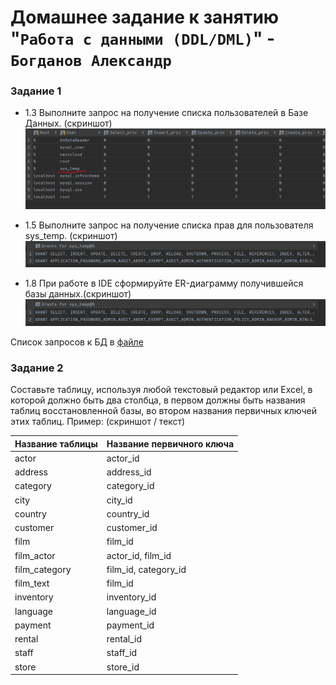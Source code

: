 # Домашнее задание к занятию "`Работа с данными (DDL/DML)`" - `Богданов Александр`

### Задание 1
- 1.3 Выполните запрос на получение списка пользователей в Базе Данных. (скриншот)
![список пользователей](https://github.com/bogdanovap/SQLDB-1/blob/master/02/images/1-3.PNG)

- 1.5 Выполните запрос на получение списка прав для пользователя sys_temp. (скриншот)
![права пользователя](https://github.com/bogdanovap/SQLDB-1/blob/master/02/images/1-5.PNG)

- 1.8 При работе в IDE сформируйте ER-диаграмму получившейся базы данных.(скриншот)
![er-диаграмма](https://github.com/bogdanovap/SQLDB-1/blob/master/02/images/1-5.PNG)

Список запросов к БД в [файле](hw_01.sql)


### Задание 2
Составьте таблицу, используя любой текстовый редактор или Excel, в которой должно быть два столбца, в первом должны быть названия таблиц восстановленной базы, во втором названия первичных ключей этих таблиц. Пример: (скриншот / текст)

| Название таблицы 	| Название первичного ключа |
|-------------------|---------------------------|
|actor			 	      | actor_id|
|address			 	| address_id|
|category		 	| category_id|
|city			 	  | city_id|
|country			 	| country_id|
|customer         	| customer_id|
|film	        	| film_id|
|film_actor       	| actor_id, film_id|
|film_category    	| film_id, category_id|
|film_text        	| film_id|
|inventory        	| inventory_id|
|language	     	| language_id|
|payment			 	| payment_id|
|rental				| rental_id|
|staff				| staff_id|
|store				| store_id|

